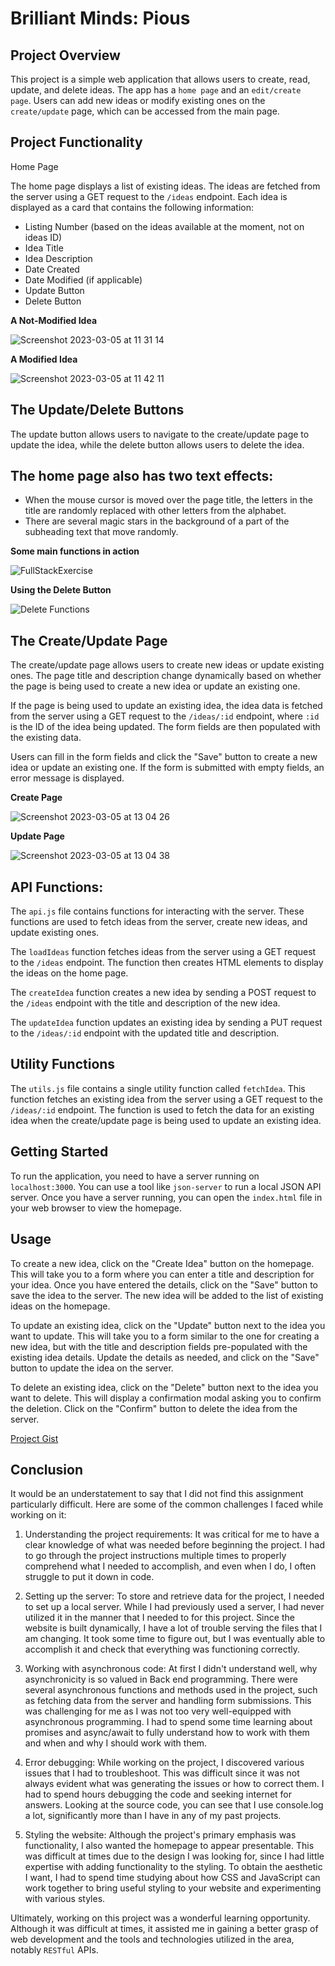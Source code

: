 
# Brilliant Minds: Pious

## Project Overview
This project is a simple web application that allows users to create, read, update, and delete ideas. The app has a `home page` and an `edit/create page`. Users can add new ideas or modify existing ones on the `create/update` page, which can be accessed from the main page.

## Project Functionality

Home Page

The home page displays a list of existing ideas. The ideas are fetched from the server using a GET request to the `/ideas` endpoint. Each idea is displayed as a card that contains the following information:

- Listing Number (based on the ideas available at the moment, not on ideas ID)
- Idea Title
- Idea Description
- Date Created
- Date Modified (if applicable)
- Update Button
- Delete Button

**A Not-Modified Idea**

![Screenshot 2023-03-05 at 11 31 14](https://user-images.githubusercontent.com/102190049/222958969-7f20d4a9-bbf9-421c-9ae2-5725a5daa286.png)

**A Modified Idea**

![Screenshot 2023-03-05 at 11 42 11](https://user-images.githubusercontent.com/102190049/222958976-b062ec9b-dcc9-40ed-a852-aca2fa17da35.png)

## The Update/Delete Buttons
The update button allows users to navigate to the create/update page to update the idea, while the delete button allows users to delete the idea.

## The home page also has two text effects:
- When the mouse cursor is moved over the page title, the letters in the title are randomly replaced with other letters from the alphabet.
- There are several magic stars in the background of a part of the subheading text that move randomly.

**Some main functions in action**

![FullStackExercise](https://user-images.githubusercontent.com/102190049/222959202-bffea045-c385-4645-9554-b231639143e4.gif)

**Using the Delete Button**

![Delete Functions](https://user-images.githubusercontent.com/102190049/222959216-37e26d96-b780-4b2c-8422-6c269010240d.gif)


## The Create/Update Page
The create/update page allows users to create new ideas or update existing ones. The page title and description change dynamically based on whether the page is being used to create a new idea or update an existing one.

If the page is being used to update an existing idea, the idea data is fetched from the server using a GET request to the `/ideas/:id` endpoint, where `:id` is the ID of the idea being updated. The form fields are then populated with the existing data.

Users can fill in the form fields and click the "Save" button to create a new idea or update an existing one. If the form is submitted with empty fields, an error message is displayed.

**Create Page**

![Screenshot 2023-03-05 at 13 04 26](https://user-images.githubusercontent.com/102190049/222959442-831a5f4f-5a3d-4f46-b513-e276554d4200.png)


**Update Page**

![Screenshot 2023-03-05 at 13 04 38](https://user-images.githubusercontent.com/102190049/222959446-e93bda4a-ceb8-4ab3-a21b-7003f1524452.png)


## API Functions:

The `api.js` file contains functions for interacting with the server. These functions are used to fetch ideas from the server, create new ideas, and update existing ones.

The `loadIdeas` function fetches ideas from the server using a GET request to the `/ideas` endpoint. The function then creates HTML elements to display the ideas on the home page.

The `createIdea` function creates a new idea by sending a POST request to the `/ideas` endpoint with the title and description of the new idea.

The `updateIdea` function updates an existing idea by sending a PUT request to the `/ideas/:id` endpoint with the updated title and description.

## Utility Functions
The `utils.js` file contains a single utility function called `fetchIdea`. This function fetches an existing idea from the server using a GET request to the `/ideas/:id` endpoint. The function is used to fetch the data for an existing idea when the create/update page is being used to update an existing idea.


## Getting Started
To run the application, you need to have a server running on `localhost:3000`. You can use a tool like `json-server` to run a local JSON API server. Once you have a server running, you can open the `index.html` file in your web browser to view the homepage.

## Usage
To create a new idea, click on the "Create Idea" button on the homepage. This will take you to a form where you can enter a title and description for your idea. Once you have entered the details, click on the "Save" button to save the idea to the server. The new idea will be added to the list of existing ideas on the homepage.

To update an existing idea, click on the "Update" button next to the idea you want to update. This will take you to a form similar to the one for creating a new idea, but with the title and description fields pre-populated with the existing idea details. Update the details as needed, and click on the "Save" button to update the idea on the server.

To delete an existing idea, click on the "Delete" button next to the idea you want to delete. This will display a confirmation modal asking you to confirm the deletion. Click on the "Confirm" button to delete the idea from the server.

[Project Gist](https://gist.github.com/Piouscode/2218942a61c8e530a62c040cf8f560e9)


## Conclusion
It would be an understatement to say that I did not find this assignment particularly difficult. Here are some of the common challenges I faced while working on it:

1. Understanding the project requirements: It was critical for me to have a clear knowledge of what was needed before beginning the project. I had to go through the project instructions multiple times to properly comprehend what I needed to accomplish, and even when I do, I often struggle to put it down in code.

2. Setting up the server: To store and retrieve data for the project, I needed to set up a local server.
   While I had previously used a server, I had never utilized it in the manner that I needed to for this project.
   Since the website is built dynamically, I have a lot of trouble serving the files that I am changing.
   It took some time to figure out, but I was eventually able to accomplish it and check that everything was functioning correctly.

3. Working with asynchronous code: At first I didn't understand well, why asynchronicity is so valued in Back end 
   programming. There were several asynchronous functions and methods used in the project, such as fetching data 
   from the server and handling form submissions. This was challenging for me as I was not too very well-equipped 
   with asynchronous programming. I had to spend some time learning about promises and async/await to fully understand how to work with them and when and why I should work with them. 

4. Error debugging: While working on the project, I discovered various issues that I had to troubleshoot. This was difficult since it was not always evident what was generating the issues or how to correct them. I had to spend hours debugging the code and seeking internet for answers. Looking at the source code, you can see that I use console.log a lot, significantly more than I have in any of my past projects.

5. Styling the website: Although the project's primary emphasis was functionality, I also wanted the homepage to appear presentable.
   This was difficult at times due to the design I was looking for, since I had little expertise with adding functionality to the styling.
   To obtain the aesthetic I want, I had to spend time studying about how CSS and JavaScript can work together to bring useful styling to your website and experimenting with various styles.

Ultimately, working on this project was a wonderful learning opportunity. Although it was difficult at times, it assisted me in gaining a better grasp of web development and the tools and technologies utilized in the area, notably `RESTful` APIs. 
